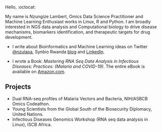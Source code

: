 Hello,  :octocat:  

My name is Nzungize Lambert, Omics Data Science Practitioner and Machine Learning Enthusiast works in Linux, R and Python. 
I am broadly interested in NGS data analysis and Computational biology to drive disease mechanisms, biomarkers identification, 
and therapeutic targets for drug development.


- I write about Bioinformatics and Machine Learning ideas on Twitter [ @nzulapa](https://twitter.com/nzulapa), Synbio Rwanda [blog](https://www.synbiorwanda.com/page-zlwLrU) and [LinkedIn](https://www.linkedin.com/in/nzungize-lambert-7b1a57127/).

- I wrote a Book: _Mastering RNA Seq Data Analysis in Infectious Diseases: Practices: (Malaria and COVID-19)_.
The entire eBook is available on [Amazon.com](https://www.amazon.com/dp/B09DXGYFHR).

## Projects
   * Dual RNA-seq profiles of Malaria Vectors and Bacteria, NIH/ASBCB Omics Codeathon.
   * Young Scientists from the Global South of the Biosecurity Diplomacy, United Nations.
   * Infectious Diseases Genomics Workshop (RNA seq data analysis in Linux), ISCB Africa.

